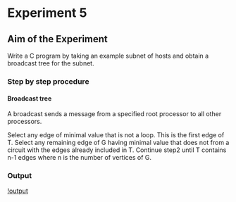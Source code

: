 # Experiment 5

## Aim of the Experiment
Write a C program by taking an example subnet of hosts and obtain a broadcast tree for the subnet.

### Step by step procedure 
#### Broadcast tree
A broadcast sends a message from a specified root processor to all other processors.

Select any edge of minimal value that is not a loop. This is the first edge of T. Select any remaining edge of G having minimal value that does not from a circuit with the edges already included in T. Continue step2 until T contains n-1 edges where n is the number of vertices of G.


### Output
[!output](BoardCastTree_output.png)
